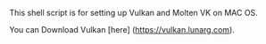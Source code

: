 This shell script is for setting up Vulkan and Molten VK on MAC OS. 

You can Download Vulkan [here] (https://vulkan.lunarg.com). 

